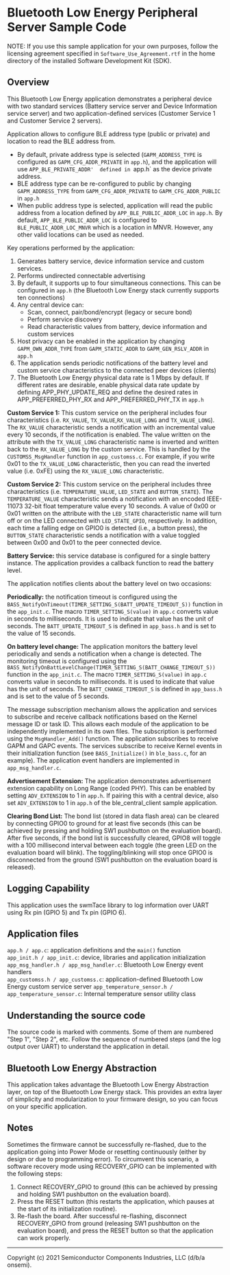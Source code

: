 Bluetooth Low Energy Peripheral Server Sample Code
==================================================

NOTE: If you use this sample application for your own purposes, follow the
      licensing agreement specified in `Software_Use_Agreement.rtf` in the
      home directory of the installed Software Development Kit (SDK).

Overview
--------

This Bluetooth Low Energy application demonstrates a peripheral device with two 
standard services (Battery service server and Device Information service server)
and two application-defined services (Customer Service 1 and Customer Service 2 servers).

Application allows to configure BLE address type (public or private) and location to read the BLE address from. 
*	By default, private address type is selected (`GAPM_ADDRESS_TYPE` is configured as 
		`GAPM_CFG_ADDR_PRIVATE` in `app.h`), and the application will use `APP_BLE_PRIVATE_ADDR' 
		defined in `app.h` as the device private address.
*	BLE address type can be re-configured to public by changing `GAPM_ADDRESS_TYPE`
		from `GAPM_CFG_ADDR_PRIVATE` to `GAPM_CFG_ADDR_PUBLIC` in `app.h`
*	When public address type is selected, application will read the public address from a 
		location defined by `APP_BLE_PUBLIC_ADDR_LOC` in `app.h`. By default, `APP_BLE_PUBLIC_ADDR_LOC` 
		is configured to `BLE_PUBLIC_ADDR_LOC_MNVR` which is a location in MNVR. 
		However, any other valid locations can be used as needed.
		 
Key operations performed by the application:

1. Generates battery service, device information service and custom services.
2. Performs undirected connectable advertising
3. By default, it supports up to four simultaneous connections. This can be configured in 
`app.h` (the Bluetooth Low Energy stack currently supports ten connections)
4. Any central device can:  
    * Scan, connect, pair/bond/encrypt (legacy or secure bond)
    * Perform service discovery
    * Read characteristic values from battery, device information and custom services
5. Host privacy can be enabled in the application by changing `GAPM_OWN_ADDR_TYPE` from 
   `GAPM_STATIC_ADDR` to `GAPM_GEN_RSLV_ADDR` in `app.h`
6. The application sends periodic notifications of the battery level and custom service 
   characteristics to the connected peer devices (clients)
7. The Bluetooth Low Energy physical data rate is 1 Mbps by default. If different rates are
   desirable, enable physical data rate update by defining APP_PHY_UPDATE_REQ and define the
   desired rates in APP_PREFERRED_PHY_RX and APP_PREFERRED_PHY_TX in `app.h` 

**Custom Service 1:** This custom service on the peripheral includes four
                characteristics (i.e. `RX_VALUE`, `TX_VALUE`,`RX_VALUE_LONG`
                and `TX_VALUE_LONG`). The `RX_VALUE` characteristic sends a 
                notification with an incremental value every 10 seconds, 
                if the notification is enabled. The value written on the attribute 
                with the `TX_VALUE_LONG` characteristic name is inverted and 
                written back to the `RX_VALUE_LONG` by the custom service. This is
                handled by the `CUSTOMSS_MsgHandler` function in `app_customss.c`.
                For example, if you write 0x01 to the `TX_VALUE_LONG` characteristic, 
                then you can read the inverted value (i.e. 0xFE) using the 
                `RX_VALUE_LONG` characteristic.

**Custom Service 2:** This custom service on the peripheral includes three 
                characteristics (i.e. `TEMPERATURE_VALUE`, `LED_STATE` and `BUTTON_STATE`).
                The `TEMPERATURE_VALUE` characteristic sends a notification with an encoded 
                IEEE-11073 32-bit float temperature value every 10 seconds.
                A value of 0x00 or 0x01 written on the attribute with the `LED_STATE` characteristic
                name will turn off or on the LED connected with `LED_STATE_GPIO`, respectively. 
                In addition, each time a falling edge on GPIO0 is detected (i.e., a button press), 
                the `BUTTON_STATE` characteristic sends a notification with a value toggled
                between 0x00 and 0x01 to the peer connected device.

**Battery Service:** this service database is configured for a single battery 
                 instance. The application provides a callback function to read the battery level. 

The application notifies clients about the battery level on two occasions:

**Periodically:** the notification timeout is configured using the 
              `BASS_NotifyOnTimeout(TIMER_SETTING_S(BATT_UPDATE_TIMEOUT_S))` function
              in the `app_init.c`. The macro `TIMER_SETTING_S(value)` in `app.c` converts value
              in seconds to milliseconds. It is used to indicate that value has the unit of 
              seconds. The `BATT_UPDATE_TIMEOUT_S` is defined in `app_bass.h` and is set to the 
              value of 15 seconds.

**On battery level change:** The application monitors the battery level periodically and sends
                         a notification when a change is detected. The monitoring timeout is configured 
                         using the `BASS_NotifyOnBattLevelChange(TIMER_SETTING_S(BATT_CHANGE_TIMEOUT_S))` 
                         function in the `app_init.c`. The macro `TIMER_SETTING_S(value)` in `app.c` converts
                         value in seconds to milliseconds. It is used to indicate that value has the unit of 
                         seconds. The `BATT_CHANGE_TIMEOUT_S` is defined in `app_bass.h` and is set to the 
                         value of 5 seconds.


The message subscription mechanism allows the application and services to 
subscribe and receive callback notifications based on the Kernel message ID 
or task ID. This allows each module of the application to be independently 
implemented in its own files. The subscription is performed using the 
`MsgHandler_Add()` function. The application subscribes to receive GAPM and 
GAPC events. The services subscribe to receive Kernel events in 
their initialization function (see `BASS_Initialize()` in `ble_bass.c`, for an 
example). The application event handlers are implemented in `app_msg_handler.c`.

**Advertisement Extension:** The application demonstrates advertisement extension capability on Long Range (coded PHY).
                             This can be enabled by setting `ADV_EXTENSION` to 1 in `app.h`. If pairing this with
                             a central device, also set `ADV_EXTENSION` to 1 in `app.h` of the
                             ble_central_client sample application.

**Clearing Bond List:**
The bond list (stored in data flash area) can be cleared by connecting GPIO0 to ground for at least five seconds (this can be achieved by pressing and holding SW1 pushbutton on the evaluation board). After five seconds, if the bond list is successfully cleared, GPIO8 will toggle with a 100 millisecond interval between each toggle (the green LED on the evaluation board will blink). The toggling/blinking will stop once GPIO0 is disconnected from the ground (SW1 pushbutton on the evaluation board is released).

Logging Capability
------------------
This application uses the swmTace library to log information over UART using Rx pin (GPIO 5) and Tx pin (GPIO 6).

Application files
------------------
`app.h / app.c`: application definitions and the `main()` function  
`app_init.h / app_init.c`: device, libraries and application initialization   
`app_msg_handler.h / app_msg_handler.c`: Bluetooth Low Energy event handlers  
`app_customss.h / app_customss.c`: application-defined Bluetooth Low Energy 
                                   custom service server
`app_temperature_sensor.h / app_temperature_sensor.c`: Internal temperature
                                                     sensor utility class


Understanding the source code
-----------------------------
The source code is marked with comments. Some of them are numbered "Step 1", "Step 2", 
etc. Follow the sequence of numbered steps (and the log output over UART) to understand 
the application in detail.

Bluetooth Low Energy Abstraction
----------------
This application takes advantage the Bluetooth Low Energy Abstraction layer, on top of 
the Bluetooth Low Energy stack. This provides an extra layer of simplicity and 
modularization to your firmware design, so you can focus on your specific application.

Notes
-----
Sometimes the firmware cannot be successfully re-flashed, due to the
application going into Power Mode or resetting continuously (either by design 
or due to programming error). To circumvent this scenario, a software recovery
mode using RECOVERY_GPIO can be implemented with the following steps:

1.  Connect RECOVERY_GPIO to ground (this can be achieved by pressing and holding 
    SW1 pushbutton on the evaluation board).
2.  Press the RESET button (this restarts the application, which pauses at the
    start of its initialization routine).
3.  Re-flash the board. After successful re-flashing, disconnect RECOVERY_GPIO 
    from ground (releasing SW1 pushbutton on the evaluation board), and press the 
    RESET button so that the application can work properly.
	
***
Copyright (c) 2021 Semiconductor Components Industries, LLC
(d/b/a onsemi).
